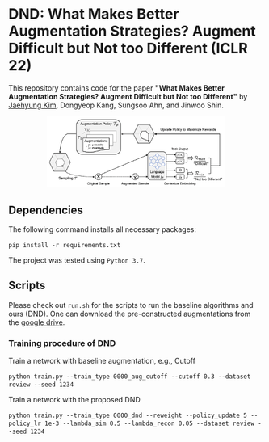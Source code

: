 # DND: What Makes Better Augmentation Strategies? Augment Difficult but Not too Different (ICLR 22)

This repository contains code for the paper
**"What Makes Better Augmentation Strategies? Augment Difficult but Not too Different"** 
by [Jaehyung Kim](https://sites.google.com/view/jaehyungkim), Dongyeop Kang, Sungsoo Ahn, and Jinwoo Shin.

<p align="center" >
    <img src=assets/iclr22_main_figure.jpg width="70%">
</p>

## Dependencies
The following command installs all necessary packages:
```
pip install -r requirements.txt
```
The project was tested using `Python 3.7`. 

## Scripts
Please check out `run.sh` for the scripts to run the baseline algorithms and ours (DND). One can download the pre-constructed augmentations from the [google drive](https://drive.google.com/file/d/13oaDkg4QDUthceQ3HfEpr-scqYfeplHX/view?usp=sharing).

### Training procedure of DND 

Train a network with baseline augmentation, e.g., Cutoff 
```
python train.py --train_type 0000_aug_cutoff --cutoff 0.3 --dataset review --seed 1234
```
Train a network with the proposed DND 
```
python train.py --train_type 0000_dnd --reweight --policy_update 5 --policy_lr 1e-3 --lambda_sim 0.5 --lambda_recon 0.05 --dataset review --seed 1234
```
